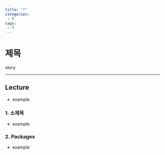 ```yaml
---
title: "?"  
categories:
 - ?
tags:
 - ?
---
```


# 제목

story

---

## Lecture 

- example

### 1. 소제목

- example

### 2. Packages

- example